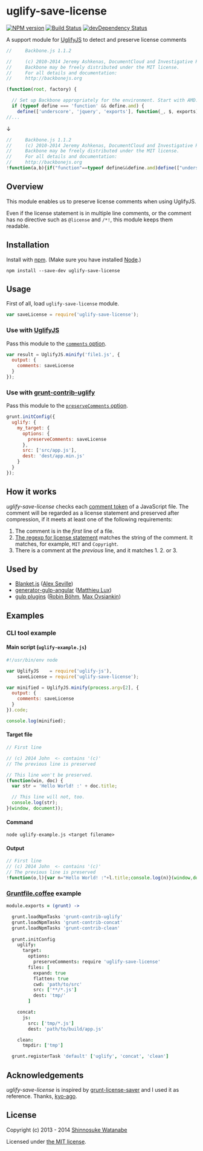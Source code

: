 # uglify-save-license

[![NPM version](https://badge.fury.io/js/uglify-save-license.svg)](http://badge.fury.io/js/uglify-save-license)
[![Build Status](https://travis-ci.org/shinnn/uglify-save-license.svg)](https://travis-ci.org/shinnn/uglify-save-license)
[![devDependency Status](https://david-dm.org/shinnn/uglify-save-license/dev-status.svg)](https://david-dm.org/shinnn/uglify-save-license#info=devDependencies)

A support module for [UglifyJS](http://lisperator.net/uglifyjs/) to detect and preserve license comments

```javascript
//     Backbone.js 1.1.2

//     (c) 2010-2014 Jeremy Ashkenas, DocumentCloud and Investigative Reporters & Editors
//     Backbone may be freely distributed under the MIT license.
//     For all details and documentation:
//     http://backbonejs.org

(function(root, factory) {

  // Set up Backbone appropriately for the environment. Start with AMD.
  if (typeof define === 'function' && define.amd) {
    define(['underscore', 'jquery', 'exports'], function(_, $, exports) {
//...
```

↓

```javascript
//     Backbone.js 1.1.2
//     (c) 2010-2014 Jeremy Ashkenas, DocumentCloud and Investigative Reporters & Editors
//     Backbone may be freely distributed under the MIT license.
//     For all details and documentation:
//     http://backbonejs.org
!function(a,b){if("function"==typeof define&&define.amd)define(["underscore","jquery","exports"],function(c,d,e){a.Backbone=b(a,e,c,d)});else if("undefined"!=typeof exports){...
```

## Overview

This module enables us to preserve license comments when using UglifyJS.

Even if the license statement is in multiple line comments, or the comment has no directive such as `@license` and `/*!`, this module keeps them readable.

## Installation

Install with [npm](https://npmjs.org/). (Make sure you have installed [Node](http://nodejs.org/download/).)

```
npm install --save-dev uglify-save-license
```

## Usage

First of all, load `uglify-save-license` module.

```javascript
var saveLicense = require('uglify-save-license');
```

### Use with [UglifyJS](https://github.com/mishoo/UglifyJS2)

Pass this module to the [`comments` option](https://github.com/mishoo/UglifyJS2#keeping-comments-in-the-output).

```javascript
var result = UglifyJS.minify('file1.js', {
  output: {
    comments: saveLicense
  }
});
```

### Use with [grunt-contrib-uglify](https://github.com/gruntjs/grunt-contrib-uglify)

Pass this module to the [`preserveComments` option](https://github.com/gruntjs/grunt-contrib-uglify#preservecomments).

```javascript
grunt.initConfig({
  uglify: {
    my_target: {
      options: {
        preserveComments: saveLicense
      },    
      src: ['src/app.js'],
      dest: 'dest/app.min.js' 
    }
  }
});
```

## How it works

*uglify-save-license* checks each [comment token](http://lisperator.net/uglifyjs/ast#tokens) of a JavaScript file.
The comment will be regarded as a license statement and preserved after compression, if it meets at least one of the following requirements:

1. The comment is in the *first* line of a file.
2. [The regexp for license statement](./uglify-save-license.js#L7) matches the string of the comment. It matches, for example, `MIT` and `Copyright`.
3. There is a comment at the *previous* line, and it matches 1. 2. or 3.

## Used by

* [Blanket.js](https://github.com/alex-seville/blanket) ([Alex Seville](https://github.com/alex-seville))
* [generator-gulp-angular](https://github.com/Swiip/generator-gulp-angular) ([Matthieu Lux](https://github.com/Swiip))
* [gulp plugins](https://github.com/gulpjs/plugins) ([Robin Böhm](https://github.com/robinboehm), [Max Ovsiankin](https://github.com/gratimax))

## Examples

### CLI tool example

#### Main script (`uglify-example.js`)

```javascript
#!/usr/bin/env node

var UglifyJS    = require('uglify-js'),
    saveLicense = require('uglify-save-license');

var minified = UglifyJS.minify(process.argv[2], {
  output: {
    comments: saveLicense
  }
}).code;

console.log(minified);
```

#### Target file

```javascript
// First line

// (c) 2014 John  <- contains '(c)'
// The previous line is preserved

// This line won't be preserved.
(function(win, doc) {
  var str = 'Hello World! :' + doc.title;

  // This line will not, too.
  console.log(str);
}(window, document));
```

#### Command

```
node uglify-example.js <target filename>
```

#### Output

```javascript
// First line
// (c) 2014 John  <- contains '(c)'
// The previous line is preserved
!function(o,l){var n="Hello World! :"+l.title;console.log(n)}(window,document);
```

### [Gruntfile.coffee](http://gruntjs.com/getting-started#the-gruntfile) example

```coffeescript
module.exports = (grunt) ->

  grunt.loadNpmTasks 'grunt-contrib-uglify'
  grunt.loadNpmTasks 'grunt-contrib-concat'
  grunt.loadNpmTasks 'grunt-contrib-clean'
  
  grunt.initConfig
    uglify:
      target:
        options:
          preserveComments: require 'uglify-save-license'
        files: [
          expand: true
          flatten: true
          cwd: 'path/to/src'
          src: ['**/*.js']
          dest: 'tmp/'
        ]

    concat:
      js:
        src: ['tmp/*.js']
        dest: 'path/to/build/app.js'

    clean:
      tmpdir: ['tmp']

  grunt.registerTask 'default' ['uglify', 'concat', 'clean']
```

## Acknowledgements

*uglify-save-license* is inspired by [grunt-license-saver](https://github.com/kyo-ago/grunt-license-saver) and I used it as reference.
Thanks, [kyo-ago](https://github.com/kyo-ago).

## License

Copyright (c) 2013 - 2014 [Shinnosuke Watanabe](https://github.com/shinnn)

Licensed under [the MIT license](./LICENSE).

